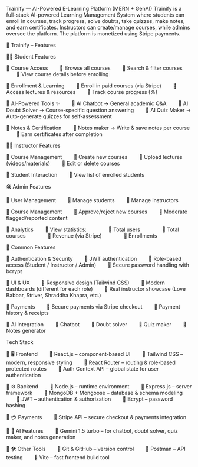 Trainify — AI-Powered E‑Learning Platform (MERN + GenAI)
Trainify is a full-stack AI-powered Learning Management System where students can enroll in courses, track progress, solve doubts, take quizzes, make notes, and earn certificates.
Instructors can create/manage courses, while admins oversee the platform.
The platform is monetized using Stripe payments.

🚀 Trainify – Features

👩‍🎓 Student Features

🔸 Course Access
  🔹 Browse all courses
  🔹 Search & filter courses
  🔹 View course details before enrolling

🔸 Enrollment & Learning
  🔹 Enroll in paid courses (via Stripe)
  🔹 Access lectures & resources
  🔹 Track course progress (%)

🔸 AI-Powered Tools ✨
  🔹 AI Chatbot → General academic Q&A
  🔹 AI Doubt Solver → Course-specific question answering
  🔹 AI Quiz Maker → Auto-generate quizzes for self-assessment

🔸 Notes & Certification
  🔹 Notes maker → Write & save notes per course
  🔹 Earn certificates after completion

👨‍🏫 Instructor Features

🔸 Course Management
  🔹 Create new courses
  🔹 Upload lectures (videos/materials)
  🔹 Edit or delete courses

🔸 Student Interaction
  🔹 View list of enrolled students

🛠 Admin Features

🔸 User Management
  🔹 Manage students
  🔹 Manage instructors

🔸 Course Management
  🔹 Approve/reject new courses
  🔹 Moderate flagged/reported content

🔸 Analytics
  🔹 View statistics:
    🔹 Total users
    🔹 Total courses
    🔹 Revenue (via Stripe)
    🔹 Enrollments

🌟 Common Features

🔸 Authentication & Security
  🔹 JWT authentication
  🔹 Role-based access (Student / Instructor / Admin)
  🔹 Secure password handling with bcrypt

🔸 UI & UX
  🔹 Responsive design (Tailwind CSS)
  🔹 Modern dashboards (different for each role)
  🔹 Real instructor showcase (Love Babbar, Striver, Shraddha Khapra, etc.)

🔸 Payments
  🔹 Secure payments via Stripe checkout
  🔹 Payment history & receipts

🔸 AI Integration
  🔹 Chatbot
  🔹 Doubt solver
  🔹 Quiz maker
  🔹 Notes generator

 Tech Stack

🔸 🖥 Frontend
  🔹 React.js – component-based UI
  🔹 Tailwind CSS – modern, responsive styling
  🔹 React Router – routing & role-based protected routes
  🔹 Auth Context API – global state for user authentication

🔸 ⚙️ Backend
  🔹 Node.js – runtime environment
  🔹 Express.js – server framework
  🔹 MongoDB + Mongoose – database & schema modeling
  🔹 JWT – authentication & authorization
  🔹 Bcrypt – password hashing

🔸 💳 Payments
  🔹 Stripe API – secure checkout & payments integration

🔸 🤖 AI Features
  🔹 Gemini 1.5 turbo – for chatbot, doubt solver, quiz maker, and notes generation

🔸 🛠 Other Tools
  🔹 Git & GitHub – version control
  🔹 Postman – API testing
  🔹 Vite – fast frontend build tool
